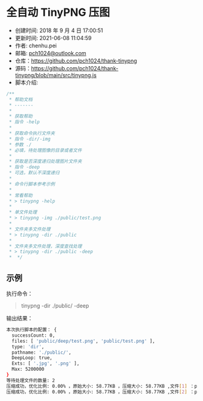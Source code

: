 # 全自动 TinyPNG 压图

-   创建时间: 2018 年 9 月 4 日 17:00:51
-   更新时间: 2021-06-08 11:04:59
-   作者: chenhu.pei
-   邮箱: pch1024@outlook.com
-   仓库：https://github.com/pch1024/thank-tinypng
-   源码：https://github.com/pch1024/thank-tinypng/blob/main/src/tinypng.js
-   脚本介绍:

```js
/**
 * 帮助文档
 * -------
 *
 * 获取帮助
 * 指令 -help
 *
 * 获取命令执行文件夹
 * 指令 -dir/-img
 * 参数 ./
 * 必填，待处理图像的目录或者文件
 *
 * 获取是否深度递归处理图片文件夹
 * 指令 -deep
 * 可选，默认不深度递归
 *
 * 命令行脚本参考示例
 *
 * 常看帮助
 * > tinypng -help
 *
 * 单文件处理
 * > tinypng -img ./public/test.png
 *
 * 文件夹多文件处理
 * > tinypng -dir ./public
 *
 * 文件夹多文件处理，深度查找处理
 * > tinypng -dir ./public -deep
 *  */
```

## 示例

执行命令：

> tinypng -dir ./public/ -deep

输出结果：

```bash
本次执行脚本的配置： {
  successCount: 0,
  files: [ 'public/deep/test.png', 'public/test.png' ],
  type: 'dir',
  pathname: './public/',
  DeepLoop: true,
  Exts: [ '.jpg', '.png' ],
  Max: 5200000
}
等待处理文件的数量: 2
压缩成功，优化比例: 0.00% ，原始大小: 58.77KB ，压缩大小: 58.77KB ,文件[1] ：public/test.png
压缩成功，优化比例: 0.00% ，原始大小: 58.77KB ，压缩大小: 58.77KB ,文件[2] ：public/deep/test.png
```
